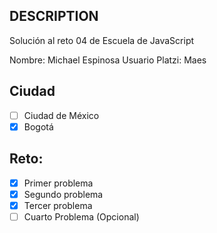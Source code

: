 ## DESCRIPTION

Solución al reto 04 de Escuela de JavaScript

Nombre: Michael Espinosa
Usuario Platzi: Maes

## Ciudad
- [ ] Ciudad de México
- [X] Bogotá

## Reto:
  - [X] Primer problema
  - [X] Segundo problema
  - [X] Tercer problema
  - [ ] Cuarto Problema (Opcional)
